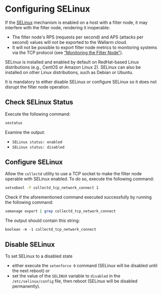 [link-selinux]:     https://www.redhat.com/en/topics/linux/what-is-selinux
[doc-monitoring]:   monitoring/intro.md

# Configuring SELinux

If the [SELinux][link-selinux] mechanism is enabled on a host with a filter node, it may interfere with the filter node, rendering it inoperable:
* The filter node's RPS (requests per second) and APS (attacks per second) values will not be exported to the Wallarm cloud.
* It will not be possible to export filter node metrics to monitoring systems via the TCP protocol (see [“Monitoring the Filter Node”][doc-monitoring]).  


SELinux is installed and enabled by default on RedHat-based Linux distributions (e.g., CentOS or Amazon Linux 2). SELinux can also be installed on other Linux distributions, such as Debian or Ubuntu.  

It is mandatory to either disable SELinux or configure SELinux so it does not disrupt the filter node operation.

## Check SELinux Status

Execute the following command:

``` bash
sestatus
```

Examine the output:
* `SELinux status: enabled`
* `SELinux status: disabled`

## Configure SELinux

Allow the `collectd` utility to use a TCP socket to make the filter node operable with SELinux enabled. To do so, execute the following command:

``` bash
setsebool -P collectd_tcp_network_connect 1
```

Check if the aforementioned command executed successfully by running the following command:

``` bash
semanage export | grep collectd_tcp_network_connect
```

The output should contain this string:
```
boolean -m -1 collectd_tcp_network_connect
```

## Disable SELinux 

To set SELinux to a disabled state
*   either execute the `setenforce 0` command (SELinux will be disabled until the next reboot) or
*   set the value of the `SELINUX` variable to `disabled` in the `/etc/selinux/config` file, then reboot (SELinux will be disabled permanently).